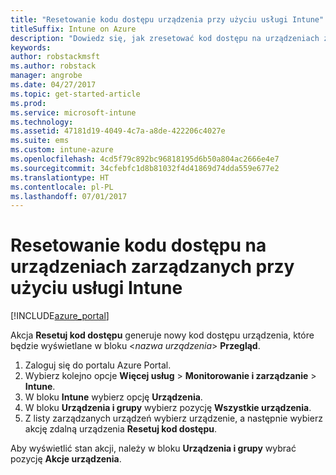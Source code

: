 ```yaml
---
title: "Resetowanie kodu dostępu urządzenia przy użyciu usługi Intune"
titleSuffix: Intune on Azure
description: "Dowiedz się, jak zresetować kod dostępu na urządzeniach zarządzanych przy użyciu usługi Intune."
keywords: 
author: robstackmsft
ms.author: robstack
manager: angrobe
ms.date: 04/27/2017
ms.topic: get-started-article
ms.prod: 
ms.service: microsoft-intune
ms.technology: 
ms.assetid: 47181d19-4049-4c7a-a8de-422206c4027e
ms.suite: ems
ms.custom: intune-azure
ms.openlocfilehash: 4cd5f79c892bc96818195d6b50a804ac2666e4e7
ms.sourcegitcommit: 34cfebfc1d8b81032f4d41869d74dda559e677e2
ms.translationtype: HT
ms.contentlocale: pl-PL
ms.lasthandoff: 07/01/2017
---
```

# <a name="reset-the-passcode-on-intune-managed-devices"></a>Resetowanie kodu dostępu na urządzeniach zarządzanych przy użyciu usługi Intune


[!INCLUDE[azure_portal](./includes/azure_portal.md)]

Akcja **Resetuj kod dostępu** generuje nowy kod dostępu urządzenia, które będzie wyświetlane w bloku <*nazwa urządzenia*> **Przegląd**.

1. Zaloguj się do portalu Azure Portal.
2. Wybierz kolejno opcje **Więcej usług** > **Monitorowanie i zarządzanie** > **Intune**.
3. W bloku **Intune** wybierz opcję **Urządzenia**.
4. W bloku **Urządzenia i grupy** wybierz pozycję **Wszystkie urządzenia**.
5. Z listy zarządzanych urządzeń wybierz urządzenie, a następnie wybierz akcję zdalną urządzenia **Resetuj kod dostępu**.

Aby wyświetlić stan akcji, należy w bloku **Urządzenia i grupy** wybrać pozycję **Akcje urządzenia**.
